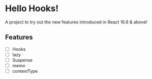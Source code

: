 # Hello Hooks!

A project to try out the new features introduced in React 16.6 & above!

## Features

- [ ] Hooks
- [ ] lazy
- [ ] Suspense
- [ ] memo
- [ ] contextType
